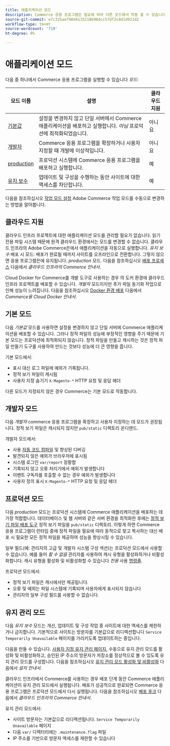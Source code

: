 ```yaml
---
title: 애플리케이션 모드
description: Commerce 응용 프로그램은 필요에 따라 다른 모드에서 작동 할 수 있습니다. 사용 가능한 애플리케이션 모드의 세부 목록을 봅니다.
source-git-commit: e7c325aef90d4135218b984cc57df2c8d1d921d2
workflow-type: tm+mt
source-wordcount: '719'
ht-degree: 0%

---
```



# 애플리케이션 모드

다음 중 하나에서 Commerce 응용 프로그램을 실행할 수 있습니다 _모드_:

| 모드 이름 | 설명 | 클라우드 지원 |
| ------------------------ | ------------------- | ------------- |
| [기본값](#default-mode) | 설정을 변경하지 않고 단일 서버에서 Commerce 애플리케이션을 배포하고 실행합니다. _아님_ 프로덕션에 최적화되었습니다. | 아니요 |
| [개발자](#developer-mode) | Commerce 응용 프로그램을 확장하거나 사용자 지정할 때 개발에 이상적입니다. | 아니요 |
| [production](#production-mode) | 프로덕션 시스템에 Commerce 응용 프로그램을 배포하고 실행합니다. | 예 |
| [유지 보수](#maintenance-mode) | 업데이트 및 구성을 수행하는 동안 사이트에 대한 액세스를 차단합니다. | 예 |

다음을 참조하십시오 [작업 모드 설정](../cli/set-mode.md) Adobe Commerce 작업 모드를 수동으로 변경하는 방법을 알아봅니다.

## 클라우드 지원

클라우드 인프라 프로젝트에 대한 애플리케이션 모드를 관리할 필요가 없습니다. 읽기 전용 파일 시스템 때문에 원격 클라우드 환경에서는 모드를 변경할 수 없습니다. 클라우드 인프라의 Adobe Commerce은에서 애플리케이션을 자동으로 실행합니다. _유지 보수_ 배포 시 모드: 배포가 완료될 때까지 사이트를 오프라인으로 전환합니다. 그렇지 않으면 응용 프로그램은에 유지됩니다. _production_ 모드. 다음을 참조하십시오 [배포 프로세스](https://experienceleague.adobe.com/docs/commerce-cloud-service/user-guide/develop/deploy/process.html#deploy-phase) 다음에서 _클라우드 인프라의 Commerce 안내서_.

Cloud Docker for Commerce를 개발 도구로 사용하는 경우 의 도커 환경에 클라우드 인프라 프로젝트를 배포할 수 있습니다. _개발자_ 모드이지만 추가 파일 동기화 작업으로 인해 성능이 느려집니다. 다음을 참조하십시오 [Docker 환경 배포](https://developer.adobe.com/commerce/cloud-tools/docker/deploy/#launch-mode) 다음에서 _Commerce용 Cloud Docker 안내서_.

## 기본 모드

다음 _기본값_ 모드를 사용하면 설정을 변경하지 않고 단일 서버에 Commerce 애플리케이션을 배포할 수 있습니다. 그러나 정적 파일의 성능에 부정적인 영향을 주기 때문에 기본 모드는 프로덕션에 최적화되지 않습니다. 정적 파일을 만들고 캐시하는 것은 정적 파일 만들기 도구를 사용하여 만드는 것보다 성능에 더 큰 영향을 줍니다.

기본 모드에서:

- 표시 대신 로그 파일에 예외가 기록됩니다.
- 정적 보기 파일이 캐시됨
- 사용자 지정 숨기기 `X-Magento-*` HTTP 요청 및 응답 헤더

다른 모드가 지정되지 않은 경우 Commerce는 기본 모드로 작동합니다.

## 개발자 모드

다음 _개발자_ commerce 응용 프로그램을 확장하고 사용자 지정하는 데 모드가 권장됩니다. 정적 보기 파일은 캐시되지 않지만 `pub/static` 디렉토리 온디맨드.

개발자 모드에서:

- 사용 [자동 코드 컴파일](../cli/code-compiler.md) 및 향상된 디버깅
- 발견되지 않은 예외가 브라우저에 표시됨
- 시스템 로그인 `var/report` 장황함
- 기록되지 않고 오류 처리기에서 예외가 발생합니다
- 이벤트 구독자를 호출할 수 없는 경우 예외가 발생합니다
- 사용자 정의 표시 `X-Magento-*` HTTP 요청 및 응답 헤더

## 프로덕션 모드

다음 _production_ 모드는 프로덕션 시스템에 Commerce 애플리케이션을 배포하는 데 가장 적합합니다. 데이터베이스 및 웹 서버와 같은 서버 환경을 최적화한 후에는 [정적 보기 파일 배포 도구](../cli/static-view-file-deployment.md) 정적 보기 파일을 `pub/static` 디렉토리. 이렇게 하면 Commerce 응용 프로그램이 런타임 중에 정적 파일을 필요에 따라 동적으로 찾고 복사하는 대신 배포 시 필요한 모든 정적 파일을 제공하여 성능을 향상시킬 수 있습니다.

일부 필드(예: 관리자의 고급 및 개발자 시스템 구성 섹션)는 프로덕션 모드에서 사용할 수 없습니다. 예를 들어 _할 수 없음_ 관리자를 사용하여 캐시 유형을 활성화하거나 비활성화합니다. 캐시 유형을 활성화 및 비활성화할 수 있습니다 _전용_ 사용 [명령줄](../cli/manage-cache.md#config-cli-subcommands-cache-en).

프로덕션 모드에서:

- 정적 보기 파일은 캐시에서만 제공됩니다.
- 오류 및 예외는 파일 시스템에 기록되며 사용자에게 표시되지 않습니다
- 관리자의 일부 구성 필드를 사용할 수 없습니다.

## 유지 관리 모드

다음 _유지 보수_ 모드는 개선, 업데이트 및 구성 작업 중 사이트에 대한 액세스를 제한하거나 금지합니다. 기본적으로 사이트는 방문자를 기본값으로 리디렉션합니다 `Service Temporarily Unavailable` 페이지를 가리키도록 업데이트하는 중입니다.

다음을 만들 수 있습니다. [사용자 지정 유지 관리 페이지](../../upgrade/troubleshooting/maintenance-mode-options.md), 수동으로 유지 관리 모드를 활성화 및 비활성화하고, 승인된 IP 주소의 방문자가 저장소를 정상적으로 볼 수 있도록 유지 관리 모드를 구성합니다. 다음을 참조하십시오 [유지 관리 모드 활성화 및 비활성화](../../installation/tutorials/maintenance-mode.md) 다음에서 _설치 안내서_.

클라우드 인프라에서 Commerce를 사용하는 경우 배포 단계 동안 Commerce 애플리케이션이 유지 관리 모드에서 실행됩니다. 배포가 성공적으로 완료되면 Commerce 응용 프로그램은 프로덕션 모드에서 다시 실행됩니다. 다음을 참조하십시오 [배포 후크](https://experienceleague.adobe.com/docs/commerce-cloud-service/user-guide/develop/deploy/best-practices.html#phase-5%3A-deployment-hooks) 다음에서 _클라우드 인프라의 Commerce 안내서_.

유지 관리 모드에서:

- 사이트 방문자는 기본값으로 리디렉션됩니다. `Service Temporarily Unavailable` 페이지
- 다음 `var/` 디렉터리에는 `.maintenance.flag` 파일
- IP 주소를 기반으로 방문자 액세스를 제한할 수 있습니다
